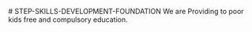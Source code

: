 <a haref="https://ssdf.org.pk"># STEP-SKILLS-DEVELOPMENT-FOUNDATION</a>
We are Providing to poor kids free and compulsory education.
 
